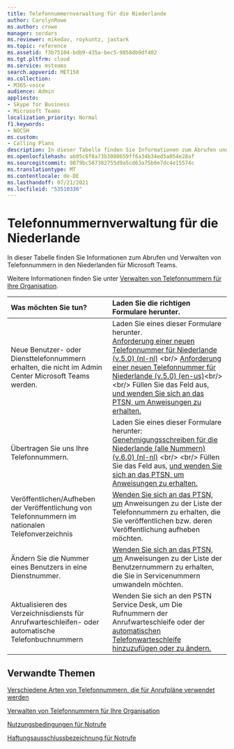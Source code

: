 ```yaml
---
title: Telefonnummernverwaltung für die Niederlande
author: CarolynRowe
ms.author: crowe
manager: serdars
ms.reviewer: mikedav, roykuntz, jastark
ms.topic: reference
ms.assetid: f3b75104-bdb9-435a-bec5-9858db9df402
ms.tgt.pltfrm: cloud
ms.service: msteams
search.appverid: MET150
ms.collection:
- M365-voice
audience: Admin
appliesto:
- Skype for Business
- Microsoft Teams
localization_priority: Normal
f1.keywords:
- NOCSH
ms.custom:
- Calling Plans
description: In dieser Tabelle finden Sie Informationen zum Abrufen und Verwalten von Telefonnummern in den Niederlanden für Microsoft Teams.
ms.openlocfilehash: ab05c6f8a73b3080659ff6a34b34ed5a054e28af
ms.sourcegitcommit: 9879bc587382755d9a5cd63a75b0e7dc4e15574c
ms.translationtype: MT
ms.contentlocale: de-DE
ms.lasthandoff: 07/21/2021
ms.locfileid: "53510336"
---
```

# <a name="phone-number-management-for-the-netherlands"></a>Telefonnummernverwaltung für die Niederlande

In dieser Tabelle finden Sie Informationen zum Abrufen und Verwalten von Telefonnummern in den Niederlanden für Microsoft Teams.
  
Weitere Informationen finden Sie unter [Verwalten von Telefonnummern für Ihre Organisation](manage-phone-numbers-for-your-organization.md).
  
|**Was möchten Sie tun?**|**Laden Sie die richtigen Formulare herunter.**|
|:-----|:-----|
|Neue Benutzer- oder Diensttelefonnummern erhalten, die nicht im Admin Center Microsoft Teams werden.   <br/> | Laden Sie eines dieser Formulare herunter.</br> [Anforderung einer neuen Telefonnummer für Niederlande (v.5.0) (nl-nl)](https://github.com/MicrosoftDocs/OfficeDocs-SkypeForBusiness/blob/live/Teams/downloads/new-number-request-forms/new-phone-number-request-for-the-netherlands-(v.5.0)-(nl-nl).pdf?raw=true) <br/>  [Anforderung einer neuen Telefonnummer für Niederlande (v.5.0) (en-us)](https://github.com/MicrosoftDocs/OfficeDocs-SkypeForBusiness/blob/live/Teams/downloads/new-number-request-forms/new-phone-number-request-for-the-netherlands-(v.5.0)-(en-us).pdf?raw=true)<br/><br/>  Füllen Sie das Feld aus, [und wenden Sie sich an das PTSN, um Anweisungen zu erhalten.](contact-pstn-service-desk.md)  <br/> |
|Übertragen Sie uns Ihre Telefonnummern.  <br/> |Laden Sie eines dieser Formulare herunter: <br/> [Genehmigungsschreiben für die Niederlande (alle Nummern) (v.6.0) (nl-nl)](https://download.microsoft.com/download/c/7/0/c70c4dcd-f23a-4935-aa31-fc13aba33ee5/letter-of-authorization-(loa)-for-the-netherlands-(all-numbers)-(v.6.0)-(nl-nl).pdf) <br/> <br/>  Füllen Sie das Feld aus, [und wenden Sie sich an das PTSN, um Anweisungen zu erhalten.](contact-pstn-service-desk.md)  <br/> |
|Veröffentlichen/Aufheben der Veröffentlichung von Telefonnummern im nationalen Telefonverzeichnis  <br/> |[Wenden Sie sich an das PTSN, um](contact-pstn-service-desk.md) Anweisungen zu der Liste der Telefonnummern zu erhalten, die Sie veröffentlichen bzw. deren Veröffentlichung aufheben möchten. <br/> |
|Ändern Sie die Nummer eines Benutzers in eine Dienstnummer.  <br/> |[Wenden Sie sich an das PTSN, um](contact-pstn-service-desk.md) Anweisungen zu der Liste der Benutzernummern zu erhalten, die Sie in Servicenummern umwandeln möchten. <br/> |
|Aktualisieren des Verzeichnisdiensts für Anrufwarteschleifen- oder automatische Telefonbuchnummern|Wenden Sie sich an den PSTN Service Desk, um Die Rufnummern der Anrufwarteschleife oder der [automatischen Telefonwarteschleife hinzuzufügen oder zu ändern.](contact-pstn-service-desk.md) |

## <a name="related-topics"></a>Verwandte Themen

[Verschiedene Arten von Telefonnummern, die für Anrufpläne verwendet werden](../different-kinds-of-phone-numbers-used-for-calling-plans.md)

[Verwalten von Telefonnummern für Ihre Organisation](manage-phone-numbers-for-your-organization.md)

[Nutzungsbedingungen für Notrufe](../emergency-calling-terms-and-conditions.md)
  
[Haftungsausschlussbezeichnung für Notrufe](https://download.microsoft.com/download/a/8/0/a807c43d-2177-4fe0-8732-86b3784ae6e5/emergency-calling-label-(en-us)-(v.1.0).zip)
